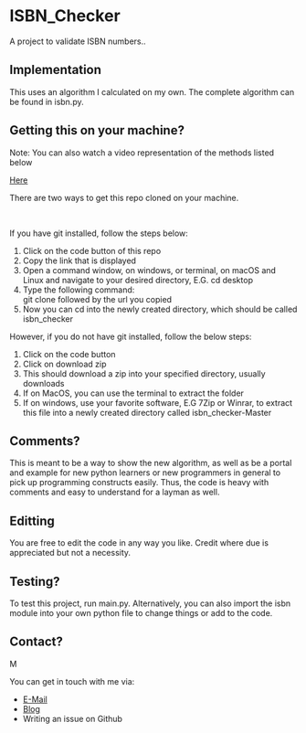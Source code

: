 # ISBN_Checker
A project to validate ISBN numbers..

<h2>Implementation</h2>
<p>This uses an algorithm I calculated on my own. The complete algorithm can be found in isbn.py.</p>
<h2>Getting this on your machine? </h2>
<p>Note: You can also watch a video representation of the methods listed below</p>
<a href="https://youtu.be/yPl70xpz9wQ">Here</a>
<p>There are two ways to get this repo cloned on your machine.</p>
<br>
<p>If you have git installed, follow the steps below:</p>
<ol>
<li>Click on the code button of this repo</li>
<li>Copy the link that is displayed</li>
<li>Open a command window, on windows, or terminal, on macOS and Linux and navigate to your desired directory, E.G. cd desktop</li>
<li>Type the following command: <br>git clone followed by the url you copied</li>
<li>Now you can cd into the newly created directory, which should be called isbn_checker</li>
</ol>
<p>However, if you do not have git installed, follow the below steps:</p>
<ol>
<li>Click on the code button</li>
<li>Click on download zip</li>
<li>This should download a zip into your specified directory, usually downloads</li>
<li>If on MacOS, you can use the terminal to extract the folder</li>
<li>If on windows, use your favorite software, E.G 7Zip or Winrar, to extract this file into a newly created directory called isbn_checker-Master</li>
</ol>
<h2>Comments?</h2>
This is meant to be a way to show the new algorithm, as well as be a portal and example for new python learners or new programmers in general to pick up programming constructs easily. Thus, the code is heavy with comments and easy to understand for a layman as well.
<h2>Editting</h2>
You are free to edit the code in any way you like. Credit where due is appreciated but not a necessity.
<h2>Testing?</h2>
<p>To test this project, run main.py. Alternatively, you can also import the isbn module into your own python file to change things or add to the code.</p>
<h2>Contact?</h2>
M<p>You can get in touch with me via:</p>
<ul>
<li><a href="mailto:pranavsavla2003@gmail.com">E-Mail</a></li>
<li><a href="https://techwithphoenix.blogspot.com">Blog</a></li>
<li>Writing an issue on Github</li>
</ul>